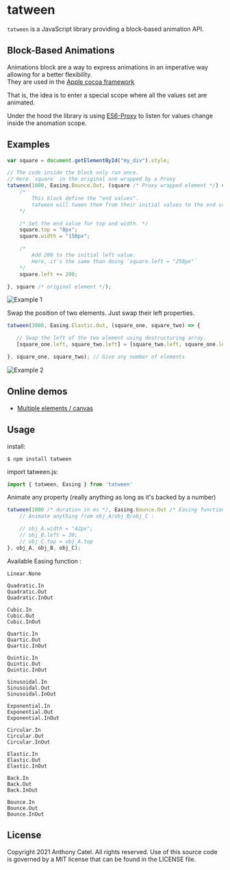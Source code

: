 # tatween

`tatween` is a JavaScript library providing a block-based animation API.
 
## Block-Based Animations

Animations block are a way to express animations in an imperative way allowing for a better flexibility.  
They are used in the [Apple cocoa framework](https://developer.apple.com/library/content/documentation/WindowsViews/Conceptual/ViewPG_iPhoneOS/AnimatingViews/AnimatingViews.html) 

That is, the idea is to enter a special scope where all the values set are animated.

Under the hood the library is using [ES6-Proxy](https://developer.mozilla.org/en-US/docs/Web/JavaScript/Reference/Global_Objects/Proxy) to listen for values change inside the anomation scope. 

## Examples 

```javascript
var square = document.getElementById("my_div").style;

// The code inside the block only run once.
// Here `square` in the original one wrapped by a Proxy
tatween(1000, Easing.Bounce.Out, (square /* Proxy wrapped element */) => {
    /*
        This block define the "end values".
        tatween will tween them from their initial values to the end values described here
    */

    /* Set the end value for top and width. */
    square.top = "0px";
    square.width = "150px";

    /*
        Add 200 to the initial left value.
        Here, it's the same than doing `square.left = "250px"`
    */
    square.left += 200;

}, square /* original element */);
 ```
 
 ![Example 1](https://github.com/paraboul/tatween/blob/master/gifs/example1.gif?raw=true)
 
 Swap the position of two elements. Just swap their left properties.
 ```javascript
 tatween(3000, Easing.Elastic.Out, (square_one, square_two) => {

    // Swap the left of the two element using destructuring array.
    [square_one.left, square_two.left] = [square_two.left, square_one.left]

}, square_one, square_two); // Give any number of elements
```

 ![Example 2](https://github.com/paraboul/tatween/blob/master/gifs/swap.gif?raw=true)
 
## Online demos

- [Multiple elements / canvas](http://p.nf/between/multiple_elements.html)


## Usage


install:

```
$ npm install tatween
```

import tatween.js:

```javascript
import { tatween, Easing } from 'tatween'
```

Animate any property (really anything as long as it's backed by a number)

```javascript
tatween(1000 /* duration in ms */, Easing.Bounce.Out /* Easing function */, (obj_A, obj_B, obj_C) => {
    // Animate anything from obj_A/obj_B/obj_C :

    // obj_A.width = "42px";
    // obj_B.left = 30;
    // obj_C.top = obj_A.top
}, obj_A, obj_B, obj_C);
```

Available Easing function :

```
Linear.None

Quadratic.In
Quadratic.Out
Quadratic.InOut

Cubic.In
Cubic.Out
Cubic.InOut

Quartic.In
Quartic.Out
Quartic.InOut

Quintic.In
Quintic.Out
Quintic.InOut

Sinusoidal.In
Sinusoidal.Out
Sinusoidal.InOut

Exponential.In
Exponential.Out
Exponential.InOut

Circular.In
Circular.Out
Circular.InOut

Elastic.In
Elastic.Out
Elastic.InOut

Back.In
Back.Out
Back.InOut

Bounce.In
Bounce.Out
Bounce.InOut
```

## License

Copyright 2021 Anthony Catel. All rights reserved. Use of this source code is governed by a MIT license that can be found in the LICENSE file.

